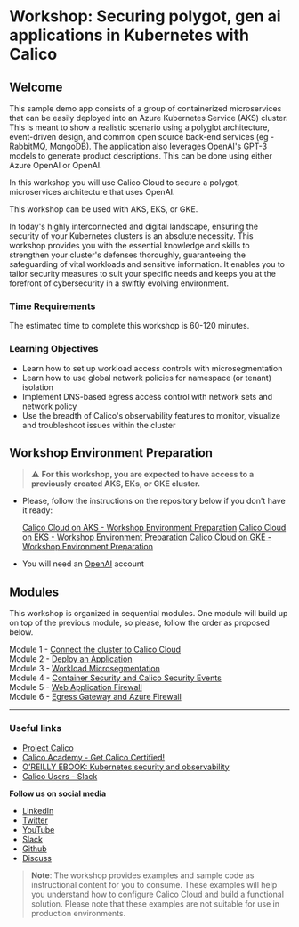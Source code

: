 # Workshop: Securing polygot, gen ai applications in Kubernetes with Calico

## Welcome

This sample demo app consists of a group of containerized microservices that can be easily deployed into an Azure Kubernetes Service (AKS) cluster. This is meant to show a realistic scenario using a polyglot architecture, event-driven design, and common open source back-end services (eg - RabbitMQ, MongoDB). The application also leverages OpenAI's GPT-3 models to generate product descriptions. 
This can be done using either Azure OpenAI or OpenAI.



In this workshop you will use Calico Cloud to secure a polygot, microservices architecture that uses OpenAI.

This workshop can be used with AKS, EKS, or GKE.

In today's highly interconnected and digital landscape, ensuring the security of your Kubernetes clusters is an absolute necessity.
This workshop provides you with the essential knowledge and skills to strengthen your cluster's defenses thoroughly, guaranteeing the safeguarding of vital workloads and sensitive information.
It enables you to tailor security measures to suit your specific needs and keeps you at the forefront of cybersecurity in a swiftly evolving environment.

### Time Requirements

The estimated time to complete this workshop is 60-120 minutes.

### Learning Objectives

- Learn how to set up workload access controls with microsegmentation
- Learn how to use global network policies for namespace (or tenant) isolation
- Implement DNS-based egress access control with network sets and network policy
- Use the breadth of Calico's observability features to monitor, visualize and troubleshoot issues within the cluster

## Workshop Environment Preparation

> :warning: **For this workshop, you are expected to have access to a previously created AKS, EKs, or GKE cluster.**

- Please, follow the instructions on the repository below if you don't have it ready: 

  [Calico Cloud on AKS - Workshop Environment Preparation](/setup/aks-setup.md)
  [Calico Cloud on EKS - Workshop Environment Preparation](/setup/eks-setup.md)
  [Calico Cloud on GKE - Workshop Environment Preparation](/setup/gke-setup.md)

- You will need an [OpenAI](https://openai.com/) account

## Modules

This workshop is organized in sequential modules. One module will build up on top of the previous module, so please, follow the order as proposed below.

Module 1 - [Connect the cluster to Calico Cloud](/mod/module-1-connect-calicocloud.md)  
Module 2 - [Deploy an Application](/mod/module-2-deploy-application.md)  
Module 3 - [Workload Microsegmentation](/mod/module-3-namespace-isolation.md)  
Module 4 - [Container Security and Calico Security Events](/mod/module-4-security-events.md)  
Module 5 - [Web Application Firewall](/mod/module-5-waf.md)  
Module 6 - [Egress Gateway and Azure Firewall](/mod/module-6-egress-gateway-azure-firewall.md)  

--- 

### Useful links

- [Project Calico](https://www.tigera.io/project-calico/)
- [Calico Academy - Get Calico Certified!](https://academy.tigera.io/)
- [O’REILLY EBOOK: Kubernetes security and observability](https://www.tigera.io/lp/kubernetes-security-and-observability-ebook)
- [Calico Users - Slack](https://slack.projectcalico.org/)

**Follow us on social media**

- [LinkedIn](https://www.linkedin.com/company/tigera/)
- [Twitter](https://twitter.com/tigeraio)
- [YouTube](https://www.youtube.com/channel/UC8uN3yhpeBeerGNwDiQbcgw/)
- [Slack](https://calicousers.slack.com/)
- [Github](https://github.com/tigera-solutions/)
- [Discuss](https://discuss.projectcalico.tigera.io/)

> **Note**: The workshop provides examples and sample code as instructional content for you to consume. These examples will help you understand how to configure Calico Cloud and build a functional solution. Please note that these examples are not suitable for use in production environments.